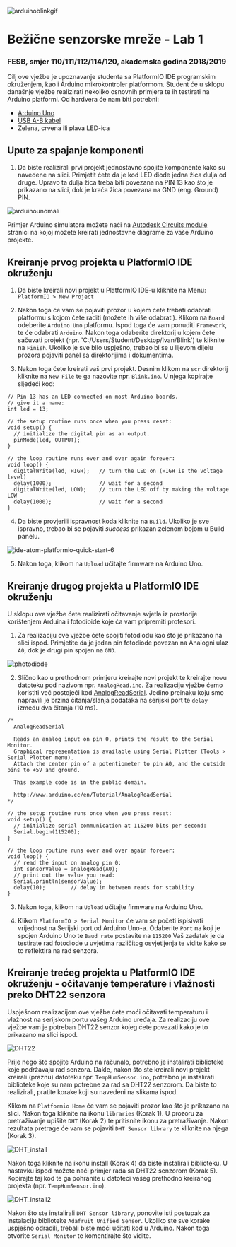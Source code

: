 ![arduinoblinkgif](https://cloud.githubusercontent.com/assets/8695815/23480241/8e5f41e0-fec7-11e6-8439-0f596aec5f54.gif)


# Bežične senzorske mreže - Lab 1

### FESB, smjer 110/111/112/114/120, akademska godina 2018/2019

Cilj ove vježbe je upoznavanje studenta sa PlatformIO IDE programskim okruženjem, kao i Arduino mikrokontroler platformom. Student će u sklopu današnje vježbe realizirati nekoliko osnovnih primjera te ih testirati na Arduino platformi. Od hardvera će nam biti potrebni:
- [Arduino Uno](https://www.adafruit.com/products/50)
- [USB A-B kabel](https://www.adafruit.com/products/62)
- Zelena, crvena ili plava LED-ica

## Upute za spajanje komponenti

1. Da biste realizirali prvi projekt jednostavno spojite komponente kako su navedene na slici. Primjetit ćete da je kod LED diode jedna žica dulja od druge. Upravo ta dulja žica treba biti povezana na PIN 13 kao što je prikazano na slici, dok je kraća žica povezana na GND (eng. Ground) PIN.

![arduinounomali](https://cloud.githubusercontent.com/assets/8695815/23481290/3e0e4fd4-fecb-11e6-8d90-3b66f4cdfd7a.PNG)

Primjer Arduino simulatora možete naći na [Autodesk Circuits module](https://circuits.io/circuits/4142024-simple-blink) stranici na kojoj možete kreirati jednostavne diagrame za vaše Arduino projekte.

## Kreiranje prvog projekta u PlatformIO IDE okruženju

1. Da biste kreirali novi projekt u PlatformIO IDE-u kliknite na Menu: ``PlatformIO > New Project``

2. Nakon toga će vam se pojaviti prozor u kojem ćete trebati odabrati platformu s kojom ćete raditi (možete ih više odabrati). Klikom na ``Board`` odeberite `Arduino Uno` platformu. Ispod toga će vam ponuditi ``Framework``, te će odabrati ``Arduino``. Nakon toga odaberite direktorij u kojem ćete sačuvati projekt (npr. 'C:/Users/Student/Desktop/Ivan/Blink') te kliknite na `Finish`. Ukoliko je sve bilo uspješno, trebao bi se u lijevom dijelu prozora pojaviti panel sa direktorijima i dokumentima.

3. Nakon toga ćete kreirati vaš prvi projekt. Desnim klikom na `scr` direktorij kliknite na `New File` te ga nazovite npr. `Blink.ino`. U njega kopirajte sljedeći kod:

```arduino
// Pin 13 has an LED connected on most Arduino boards.
// give it a name:
int led = 13;

// the setup routine runs once when you press reset:
void setup() {
  // initialize the digital pin as an output.
  pinMode(led, OUTPUT);
}

// the loop routine runs over and over again forever:
void loop() {
  digitalWrite(led, HIGH);   // turn the LED on (HIGH is the voltage level)
  delay(1000);               // wait for a second
  digitalWrite(led, LOW);    // turn the LED off by making the voltage LOW
  delay(1000);               // wait for a second
}
```

4. Da biste provjerili ispravnost koda kliknite na `Build`. Ukoliko je sve ispravno, trebao bi se pojaviti *success* prikazan zelenom bojom u Build panelu.

![ide-atom-platformio-quick-start-6](https://cloud.githubusercontent.com/assets/8695815/23480154/3a024bba-fec7-11e6-8604-65a1bb82c856.png)

5. Nakon toga, klikom na `Upload` učitajte firmware na Arduino Uno.

## Kreiranje drugog projekta u PlatformIO IDE okruženju

U sklopu ove vježbe ćete realizirati očitavanje svjetla iz prostorije korištenjem Arduina i fotodioide koje ća vam pripremiti profesori.

1. Za realizaciju ove vježbe ćete spojiti fotodiodu kao što je prikazano na slici ispod. Primjetite da je jedan pin fotodiode povezan na Analogni ulaz `A0`, dok je drugi pin spojen na `GND`.

![photodiode](https://user-images.githubusercontent.com/8695815/54277548-73af8280-4590-11e9-9749-f9f810062f31.jpg)


2. Slično kao u prethodnom primjeru kreirajte novi projekt te kreirajte novu datoteku pod nazivom npr. `AnalogRead.ino`. Za realizaciju vježbe ćemo koristiti već postojeći kod [AnalogReadSerial](https://www.arduino.cc/en/Tutorial/AnalogReadSerial). Jedino preinaku koju smo napravili je brzina čitanja/slanja podataka na serijski port te `delay` između dva čitanja (10 ms).

```arduino
/*
  AnalogReadSerial

  Reads an analog input on pin 0, prints the result to the Serial Monitor.
  Graphical representation is available using Serial Plotter (Tools > Serial Plotter menu).
  Attach the center pin of a potentiometer to pin A0, and the outside pins to +5V and ground.

  This example code is in the public domain.

  http://www.arduino.cc/en/Tutorial/AnalogReadSerial
*/

// the setup routine runs once when you press reset:
void setup() {
  // initialize serial communication at 115200 bits per second:
  Serial.begin(115200);
}

// the loop routine runs over and over again forever:
void loop() {
  // read the input on analog pin 0:
  int sensorValue = analogRead(A0);
  // print out the value you read:
  Serial.println(sensorValue);
  delay(10);        // delay in between reads for stability
}
```

3. Nakon toga, klikom na `Upload` učitajte firmware na Arduino Uno.

3. Klikom ``PlatformIO > Serial Monitor`` će vam se početi ispisivati vrijednost na Serijski port od Arduino Uno-a. Odaberite ``Port`` na koji je spojen Arduino Uno te ``Baud rate`` postavite na ``115200``  Vaš zadatak je da testirate rad fotodiode u uvjetima različitog osvjetljenja te vidite kako se to reflektira na rad senzora.

## Kreiranje trećeg projekta u PlatformIO IDE okruženju - očitavanje temperature i vlažnosti preko DHT22 senzora

Uspješnom realizacijom ove vježbe ćete moći očitavati temperaturu i vlažnost na serijskom portu vašeg Arduino uređaja. Za realizaciju ove vježbe vam je potreban DHT22 senzor kojeg ćete povezati kako je to prikazano na slici ispod.

![DHT22](https://user-images.githubusercontent.com/8695815/54339289-b0cd5080-4634-11e9-898d-3fa84a18f2ff.png)


Prije nego što spojite Arduino na računalo, potrebno je instalirati biblioteke koje podržavaju rad senzora. Dakle, nakon što ste kreirali novi projekt kreirali (praznu) datoteku npr. ``TempHumSensor.ino``, potrebno je instalirati biblioteke koje su nam potrebne za rad sa DHT22 senzorom. Da biste to realizirali, pratite korake koji su navedeni na slikama ispod.

Klikom na ``Platformio Home`` će vam se pojaviti prozor kao što je prikazano na slici. Nakon toga kliknite na ikonu ``libraries`` (Korak 1). U prozoru za pretraživanje upišite ``DHT`` (Korak 2) te pritisnite ikonu za pretraživanje. Nakon rezultata pretrage će vam se pojaviti ``DHT Sensor library`` te kliknite na njega (Korak 3).

![DHT_install](https://user-images.githubusercontent.com/8695815/54339311-bf1b6c80-4634-11e9-80ff-ca094bb9287d.png)


Nakon toga kliknite na ikonu install (Korak 4) da biste instalirali biblioteku. U nastavku ispod možete naći primjer rada sa DHT22 senzorom (Korak 5). Kopirajte taj kod te ga pohranite u datoteci vašeg prethodno kreiranog projekta (npr. ``TempHumSensor.ino``). 

![DHT_install2](https://user-images.githubusercontent.com/8695815/54339324-cb9fc500-4634-11e9-92af-fd75dace3985.png)


Nakon što ste instalirali ``DHT Sensor library``, ponovite isti postupak za instalaciju biblioteke ``Adafruit Unified Sensor``. Ukoliko ste sve korake uspješno odradili, trebali biste moći učitati kod u Arduino. Nakon toga otvorite ``Serial Monitor`` te komentirajte što vidite.